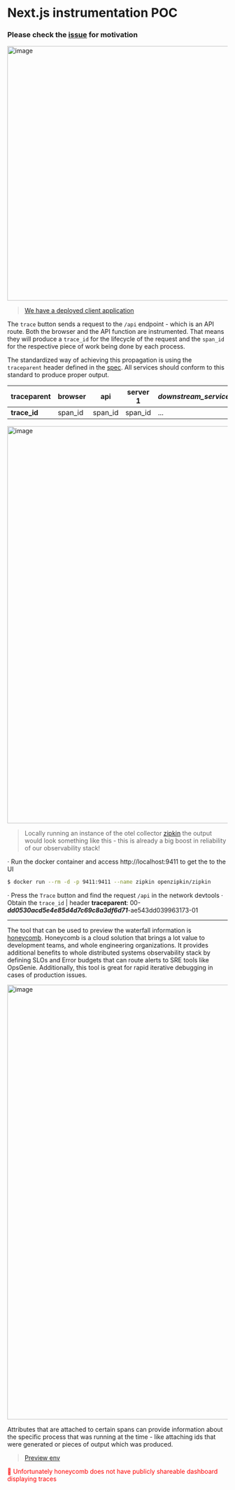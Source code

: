 # Next.js instrumentation POC

### Please check the [issue](https://github.com/drazenbuljovcic/otel-next/issues/1) for motivation

<img width="582" alt="image" src="https://user-images.githubusercontent.com/18490172/200163757-06253dfb-764a-485b-9445-26d5b6f2e704.png">

> [We have a deployed client application](https://otel-next.vercel.app)

The `trace` button sends a request to the `/api` endpoint - which is an API route.
Both the browser and the API function are instrumented. That means they will produce a `trace_id` for the lifecycle of the request and the `span_id` for the respective piece of work being done by each process.

The standardized way of achieving this propagation is using the `traceparent` header defined in the [spec](https://www.w3.org/TR/trace-context/#examples-of-http-traceparent-headers). All services should conform to this standard to produce proper output.

| **traceparent** | browser | api     | server 1 | _downstream_services_ |
| --------------- | ------- | ------- | -------- | --------------------- |
| **trace_id**    | span_id | span_id | span_id  | ...                   |

<img width="908" alt="image" src="https://user-images.githubusercontent.com/18490172/200163364-886417a7-cce7-4e95-8692-90c4f7d949ee.png">

> Locally running an instance of the otel collector [zipkin](https://zipkin.io/) the output would look something like this - this is already a big boost in reliability of our observability stack!

⋅ Run the docker container and access http://localhost:9411 to get the to the UI

```bash
$ docker run --rm -d -p 9411:9411 --name zipkin openzipkin/zipkin
```

⋅ Press the `Trace` button and find the request `/api` in the network devtools
⋅ Obtain the `trace_id` | header **traceparent**: 00-_**dd0530acd5e4e85d4d7c69c8a3df6d71**_-ae543dd039963173-01

---

The tool that can be used to preview the waterfall information is [honeycomb](https://www.honeycomb.io). Honeycomb is a cloud solution that brings a lot value to development teams, and whole engineering organizations. It provides additional benefits to whole distributed systems observability stack by defining SLOs and Error budgets that can route alerts to SRE tools like OpsGenie.
Additionally, this tool is great for rapid iterative debugging in cases of production issues.

<img width="994" alt="image" src="https://user-images.githubusercontent.com/18490172/200162826-595bff8f-109f-4f97-8d9f-d5cfb4bf0fec.png">

Attributes that are attached to certain spans can provide information about the specific process that was running at the time - like attaching ids that were generated or pieces of output which was produced.

> [Preview env](https://ui.honeycomb.io/zeen-obs/environments/test/result/3mELDaaStQR?tab=raw)

<font color='red'> 🔴 Unfortunately honeycomb does not have publicly shareable dashboard displaying traces</font>
